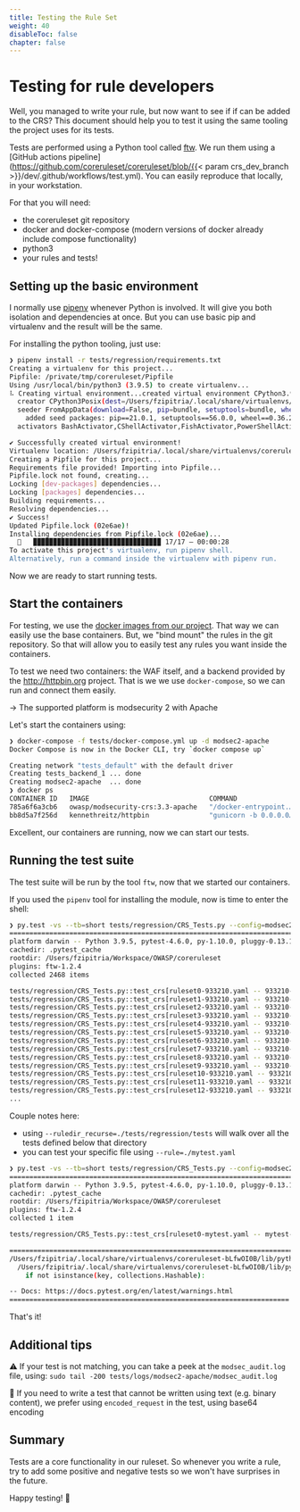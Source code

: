 ```yaml
---
title: Testing the Rule Set
weight: 40
disableToc: false
chapter: false
---
```


# Testing for rule developers

Well, you managed to write your rule, but now want to see if if can be added to the CRS? This document should help you to test it using the same tooling the project uses for its tests.

Tests are performed using a Python tool called [ftw](https://github.com/coreruleset/ftw). We run them using a [GitHub actions pipeline](https://github.com/coreruleset/coreruleset/blob/{{< param crs_dev_branch >}}/dev/.github/workflows/test.yml). You can easily reproduce that locally, in your workstation.

For that you will need:

- the coreruleset git repository
- docker and docker-compose (modern versions of docker already include compose functionality)
- python3
- your rules and tests!

## Setting up the basic environment

I normally use [pipenv](https://docs.pipenv.org/) whenever Python is involved. It will give you both isolation and dependencies at once. But you can use basic pip and virtualenv and the result will be the same.

For installing the python tooling, just use:

```bash
❯ pipenv install -r tests/regression/requirements.txt
Creating a virtualenv for this project...
Pipfile: /private/tmp/coreruleset/Pipfile
Using /usr/local/bin/python3 (3.9.5) to create virtualenv...
⠧ Creating virtual environment...created virtual environment CPython3.9.5.final.0-64 in 392ms
  creator CPython3Posix(dest=/Users/fzipitria/.local/share/virtualenvs/coreruleset-UNJnkEXP, clear=False, global=False)
  seeder FromAppData(download=False, pip=bundle, setuptools=bundle, wheel=bundle, via=copy, app_data_dir=/Users/fzipitria/Library/Application Support/virtualenv)
    added seed packages: pip==21.0.1, setuptools==56.0.0, wheel==0.36.2
  activators BashActivator,CShellActivator,FishActivator,PowerShellActivator,PythonActivator,XonshActivator

✔ Successfully created virtual environment!
Virtualenv location: /Users/fzipitria/.local/share/virtualenvs/coreruleset-UNJnkEXP
Creating a Pipfile for this project...
Requirements file provided! Importing into Pipfile...
Pipfile.lock not found, creating...
Locking [dev-packages] dependencies...
Locking [packages] dependencies...
Building requirements...
Resolving dependencies...
✔ Success!
Updated Pipfile.lock (02e6ae)!
Installing dependencies from Pipfile.lock (02e6ae)...
  🐍   ▉▉▉▉▉▉▉▉▉▉▉▉▉▉▉▉▉▉▉▉▉▉▉▉▉▉▉▉▉▉▉▉ 17/17 — 00:00:28
To activate this project's virtualenv, run pipenv shell.
Alternatively, run a command inside the virtualenv with pipenv run.
```

Now we are ready to start running tests.

## Start the containers

For testing, we use the [docker images from our project](https://github.com/coreruleset/modsecurity-crs-docker). That way we can easily use the base containers. But, we "bind mount" the rules in the git repository. So that will allow you to easily test any rules you want inside the containers.

To test we need two containers: the WAF itself, and a backend provided by the http://httpbin.org project. That is we we use `docker-compose`, so we can run and connect them easily.

-> The supported platform is modsecurity 2 with Apache

Let's start the containers using:
```bash
❯ docker-compose -f tests/docker-compose.yml up -d modsec2-apache
Docker Compose is now in the Docker CLI, try `docker compose up`

Creating network "tests_default" with the default driver
Creating tests_backend_1 ... done
Creating modsec2-apache  ... done
❯ docker ps
CONTAINER ID   IMAGE                              COMMAND                  CREATED          STATUS         PORTS                               NAMES
785a6f6a3cb6   owasp/modsecurity-crs:3.3-apache   "/docker-entrypoint.…"   7 seconds ago    Up 3 seconds   0.0.0.0:80->80/tcp, :::80->80/tcp   modsec2-apache
bb8d5a7f256d   kennethreitz/httpbin               "gunicorn -b 0.0.0.0…"   10 seconds ago   Up 7 seconds   80/tcp                              tests_backend_1
```

Excellent, our containers are running, now we can start our tests.

## Running the test suite

The test suite will be run by the tool `ftw`, now that we started our containers.

If you used the `pipenv` tool for installing the module, now is time to enter the shell:
```bash
❯ py.test -vs --tb=short tests/regression/CRS_Tests.py --config=modsec2-apache --ruledir_recurse=./tests/regression/tests
============================================================================== test session starts ===============================================================================
platform darwin -- Python 3.9.5, pytest-4.6.0, py-1.10.0, pluggy-0.13.1 -- /Users/fzipitria/.local/share/virtualenvs/coreruleset-bLfwOI0B/bin/python
cachedir: .pytest_cache
rootdir: /Users/fzipitria/Workspace/OWASP/coreruleset
plugins: ftw-1.2.4
collected 2468 items

tests/regression/CRS_Tests.py::test_crs[ruleset0-933210.yaml -- 933210-1] PASSED
tests/regression/CRS_Tests.py::test_crs[ruleset1-933210.yaml -- 933210-2] PASSED
tests/regression/CRS_Tests.py::test_crs[ruleset2-933210.yaml -- 933210-3] PASSED
tests/regression/CRS_Tests.py::test_crs[ruleset3-933210.yaml -- 933210-4] PASSED
tests/regression/CRS_Tests.py::test_crs[ruleset4-933210.yaml -- 933210-5] PASSED
tests/regression/CRS_Tests.py::test_crs[ruleset5-933210.yaml -- 933210-6] PASSED
tests/regression/CRS_Tests.py::test_crs[ruleset6-933210.yaml -- 933210-7] PASSED
tests/regression/CRS_Tests.py::test_crs[ruleset7-933210.yaml -- 933210-8] PASSED
tests/regression/CRS_Tests.py::test_crs[ruleset8-933210.yaml -- 933210-9] PASSED
tests/regression/CRS_Tests.py::test_crs[ruleset9-933210.yaml -- 933210-10] PASSED
tests/regression/CRS_Tests.py::test_crs[ruleset10-933210.yaml -- 933210-11] PASSED
tests/regression/CRS_Tests.py::test_crs[ruleset11-933210.yaml -- 933210-12] PASSED
tests/regression/CRS_Tests.py::test_crs[ruleset12-933210.yaml -- 933210-13] PASSED
...
```

Couple notes here:
- using `--ruledir_recurse=./tests/regression/tests` will walk over all the tests defined below that directory
- you can test your specific file using `--rule=./mytest.yaml`

```bash
❯ py.test -vs --tb=short tests/regression/CRS_Tests.py --config=modsec2-apache --rule=./mytest.yaml
============================================================================== test session starts ===============================================================================
platform darwin -- Python 3.9.5, pytest-4.6.0, py-1.10.0, pluggy-0.13.1 -- /Users/fzipitria/.local/share/virtualenvs/coreruleset-bLfwOI0B/bin/python
cachedir: .pytest_cache
rootdir: /Users/fzipitria/Workspace/OWASP/coreruleset
plugins: ftw-1.2.4
collected 1 item

tests/regression/CRS_Tests.py::test_crs[ruleset0-mytest.yaml -- mytest-1] PASSED

================================================================================ warnings summary ================================================================================
/Users/fzipitria/.local/share/virtualenvs/coreruleset-bLfwOI0B/lib/python3.9/site-packages/yaml/constructor.py:126
  /Users/fzipitria/.local/share/virtualenvs/coreruleset-bLfwOI0B/lib/python3.9/site-packages/yaml/constructor.py:126: DeprecationWarning: Using or importing the ABCs from 'collections' instead of from 'collections.abc' is deprecated since Python 3.3, and in 3.10 it will stop working
    if not isinstance(key, collections.Hashable):

-- Docs: https://docs.pytest.org/en/latest/warnings.html
====================================================================== 1 passed, 1 warnings in 0.36 seconds ======================================================================
```

That's it!

## Additional tips

⚠️ If your test is not matching, you can take a peek at the `modsec_audit.log` file, using: `sudo tail -200 tests/logs/modsec2-apache/modsec_audit.log`

🔧 If you need to write a test that cannot be written using text (e.g. binary content), we prefer using `encoded_request` in the test, using base64 encoding

## Summary

Tests are a core functionality in our ruleset. So whenever you write a rule, try to add some positive and negative tests so we won't have surprises in the future.

Happy testing! 🎉 
